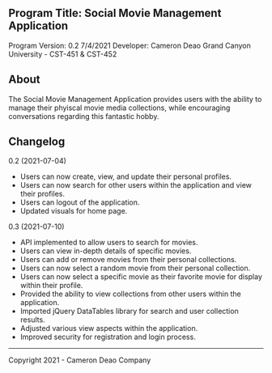Program Title: Social Movie Management Application
------------------------------------------------------------------

Program Version: 0.2 7/4/2021
Developer: Cameron Deao
Grand Canyon University - CST-451 & CST-452


About
------------------------------------------------------------------
The Social Movie Management Application provides
users with the ability to manage their phyiscal
movie media collections, while encouraging
conversations regarding this fantastic hobby.


Changelog
------------------------------------------------------------------
0.2 (2021-07-04)
- Users can now create, view, and update their personal profiles.
- Users can now search for other users within the application and
  view their profiles.
- Users can logout of the application.
- Updated visuals for home page.


0.3 (2021-07-10)
- API implemented to allow users to search for movies.
- Users can view in-depth details of specific movies.
- Users can add or remove movies from their personal collections.
- Users can now select a random movie from their personal collection.
- Users can now select a specific movie as their favorite movie for
  display within their profile.
- Provided the ability to view collections from other users
  within the application.
- Imported jQuery DataTables library for search and user collection
  results.
- Adjusted various view aspects within the application.
- Improved security for registration and login process.
------------------------------------------------------------------

Copyright 2021 - Cameron Deao Company